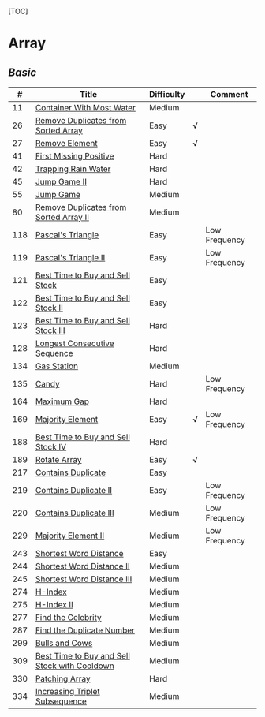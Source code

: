 [TOC]

# Array

## *Basic*

| #    | Title                                                        | Difficulty |      | Comment       |
| ---- | ------------------------------------------------------------ | ---------- | ---- | ------------- |
| 11   | [Container With Most Water](https://leetcode.com/problems/container-with-most-water) | Medium     |      |               |
| 26   | [Remove Duplicates from Sorted Array](https://leetcode.com/problems/remove-duplicates-from-sorted-array) | Easy       | √    |               |
| 27   | [Remove Element](https://leetcode.com/problems/remove-element) | Easy       | √    |               |
| 41   | [First Missing Positive](https://leetcode.com/problems/first-missing-positive) | Hard       |      |               |
| 42   | [Trapping Rain Water](https://leetcode.com/problems/trapping-rain-water) | Hard       |      |               |
| 45   | [Jump Game II](https://leetcode.com/problems/jump-game-ii)   | Hard       |      |               |
| 55   | [Jump Game](https://leetcode.com/problems/jump-game)         | Medium     |      |               |
| 80   | [Remove Duplicates from Sorted Array II](https://leetcode.com/problems/remove-duplicates-from-sorted-array-ii) | Medium     |      |               |
| 118  | [Pascal's Triangle](https://leetcode.com/problems/pascals-triangle) | Easy       |      | Low Frequency |
| 119  | [Pascal's Triangle II](https://leetcode.com/problems/pascals-triangle-ii) | Easy       |      | Low Frequency |
| 121  | [Best Time to Buy and Sell Stock](https://leetcode.com/problems/best-time-to-buy-and-sell-stock) | Easy       |      |               |
| 122  | [Best Time to Buy and Sell Stock II](https://leetcode.com/problems/best-time-to-buy-and-sell-stock-ii) | Easy       |      |               |
| 123  | [Best Time to Buy and Sell Stock III](https://leetcode.com/problems/best-time-to-buy-and-sell-stock-iii) | Hard       |      |               |
| 128  | [Longest Consecutive Sequence](https://leetcode.com/problems/longest-consecutive-sequence) | Hard       |      |               |
| 134  | [Gas Station](https://leetcode.com/problems/gas-station)     | Medium     |      |               |
| 135  | [Candy](https://leetcode.com/problems/candy)                 | Hard       |      | Low Frequency |
| 164  | [Maximum Gap](https://leetcode.com/problems/maximum-gap)     | Hard       |      |               |
| 169  | [Majority Element](https://leetcode.com/problems/majority-element) | Easy       | √    | Low Frequency |
| 188  | [Best Time to Buy and Sell Stock IV](https://leetcode.com/problems/best-time-to-buy-and-sell-stock-iv) | Hard       |      |               |
| 189  | [Rotate Array](https://leetcode.com/problems/rotate-array)   | Easy       | √    |               |
| 217  | [Contains Duplicate](https://leetcode.com/problems/contains-duplicate) | Easy       |      |               |
| 219  | [Contains Duplicate II](https://leetcode.com/problems/contains-duplicate-ii) | Easy       |      | Low Frequency |
| 220  | [Contains Duplicate III](https://leetcode.com/problems/contains-duplicate-iii) | Medium     |      | Low Frequency |
| 229  | [Majority Element II](https://leetcode.com/problems/majority-element-ii) | Medium     |      | Low Frequency |
| 243  | [Shortest Word Distance](https://leetcode.com/problems/shortest-word-distance) | Easy       |      |               |
| 244  | [Shortest Word Distance II](https://leetcode.com/problems/shortest-word-distance-ii) | Medium     |      |               |
| 245  | [Shortest Word Distance III](https://leetcode.com/problems/shortest-word-distance-iii) | Medium     |      |               |
| 274  | [H-Index](https://leetcode.com/problems/h-index)             | Medium     |      |               |
| 275  | [H-Index II](https://leetcode.com/problems/h-index-ii)       | Medium     |      |               |
| 277  | [Find the Celebrity](https://leetcode.com/problems/find-the-celebrity) | Medium     |      |               |
| 287  | [Find the Duplicate Number](https://leetcode.com/problems/find-the-duplicate-number) | Medium     |      |               |
| 299  | [Bulls and Cows](https://leetcode.com/problems/bulls-and-cows) | Medium     |      |               |
| 309  | [Best Time to Buy and Sell Stock with Cooldown](https://leetcode.com/problems/best-time-to-buy-and-sell-stock-with-cooldown) | Medium     |      |               |
| 330  | [Patching Array](https://leetcode.com/problems/patching-array) | Hard       |      |               |
| 334  | [Increasing Triplet Subsequence](https://leetcode.com/problems/increasing-triplet-subsequence) | Medium     |      |               |

